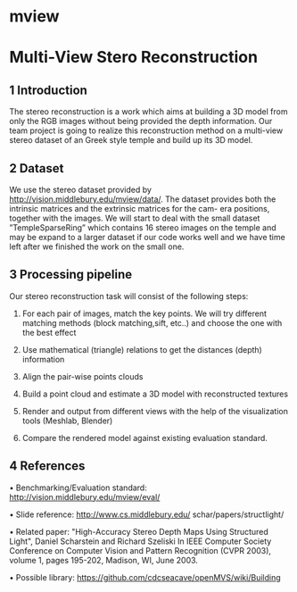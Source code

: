 # mview
# Multi-View Stero Reconstruction

## 1 Introduction

The stereo reconstruction is a work which aims at building a 3D model from only the
RGB images without being provided the depth information. Our team project is going
to realize this reconstruction method on a multi-view stereo dataset of an Greek style
temple and build up its 3D model.

## 2 Dataset

We use the stereo dataset provided by http://vision.middlebury.edu/mview/data/.
The dataset provides both the intrinsic matrices and the extrinsic matrices for the cam-
era positions, together with the images. We will start to deal with the small dataset
”TempleSparseRing” which contains 16 stereo images on the temple and may be expand
to a larger dataset if our code works well and we have time left after we finished the
work on the small one.

## 3 Processing pipeline

Our stereo reconstruction task will consist of the following steps:

1. For each pair of images, match the key points. We will try different matching
methods (block matching,sift, etc..) and choose the one with the best effect

2. Use mathematical (triangle) relations to get the distances (depth) information

3. Align the pair-wise points clouds

4. Build a point cloud and estimate a 3D model with reconstructed textures

5. Render and output from different views with the help of the visualization tools
 (Meshlab, Blender)

6. Compare the rendered model against existing evaluation standard.

## 4 References

• Benchmarking/Evaluation standard: http://vision.middlebury.edu/mview/eval/

• Slide reference: http://www.cs.middlebury.edu/ schar/papers/structlight/

• Related paper: "High-Accuracy Stereo Depth Maps Using Structured Light",
Daniel Scharstein and Richard Szeliski In IEEE Computer Society Conference
on Computer Vision and Pattern Recognition (CVPR 2003), volume 1, pages
195-202, Madison, WI, June 2003.

• Possible library: https://github.com/cdcseacave/openMVS/wiki/Building

